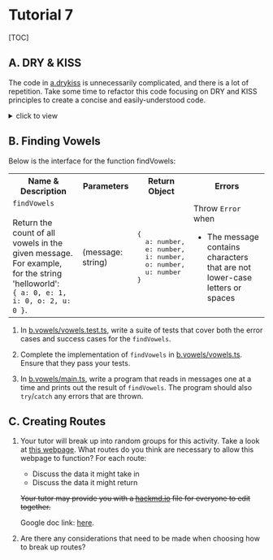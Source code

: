 # Tutorial 7

[TOC]

## A. DRY & KISS

The code in [a.drykiss](a.drykiss/drykiss.ts) is unnecessarily complicated, and there is a lot of repetition. Take some time to refactor this code focusing on DRY and KISS principles to create a concise and easily-understood code.

<details close>

<summary>click to view</summary>

```ts
import promptSync from 'prompt-sync';

/**
 * Given an array of n integers, caclulate the minimum, maximum, and the
 * product of the first n-1 numbers and last n-1 numbers.
 */
function drykiss(myList: number[]) {
  let myMin = Infinity;
  for (let i = 0; i < myList.length; i++) {
    if (myList[i] < myMin) {
      myMin = myList[i];
    }
  }

  let myMax = -Infinity;
  for (let i = 0; i < myList.length; i++) {
    if (myList[i] > myMax) {
      myMax = myList[i];
    }
  }

  let prod = 1;
  for (let i = 0; i < 4; i++) {
    prod = prod * myList[i];
  }
  const prodHead = prod;

  prod = 1;
  for (let i = 1; i < 5; i++) {
    prod = prod * myList[i];
  }

  const result = [myMin, myMax, prodHead, prod];
  return result;
}

const prompt = promptSync();
const a = parseInt(prompt('Enter a: '));
const b = parseInt(prompt('Enter b: '));
const c = parseInt(prompt('Enter c: '));
const d = parseInt(prompt('Enter d: '));
const e = parseInt(prompt('Enter e: '));
const myList = [a, b, c, d, e];
const result = drykiss(myList);
console.log('Minimum:');
console.log(`${result[0]}`);
console.log('Maximum:');
console.log(`${result[1]}`);
console.log('Product of first 4 numbers:');
console.log(`${result[2]}`);
console.log('Product of last 4 numbers');
console.log(`${result[3]}`);
```

</details>

## B. Finding Vowels

Below is the interface for the function findVowels:

<table>
  <tr>
    <th>Name & Description</th>
    <th>Parameters</th>
    <th>Return Object</th>
    <th>Errors</th>
  </tr>
  <tr>
    <td>
      <code>findVowels</code>
      <br/><br/>
      Return the count of all vowels in the given message. For example, for the string 'helloworld':
      <br/>
      <code>{ a: 0, e: 1, i: 0, o: 2, u: 0 }</code>.
    </td>
    <td>
      (message: string)
    </td>
    <td>
<pre>{
  a: number,
  e: number,
  i: number,
  o: number,
  u: number
}</pre>
    </td>
    <td>
      Throw <code>Error</code> when
      <ul>
        <li>The message contains characters that are not lower-case letters or spaces</li>
      </ul>
    </td>
  </tr>
</table>

1. In [b.vowels/vowels.test.ts](b.vowels/vowels.test.ts), write a suite of tests that cover both the error cases and success cases for the `findVowels`.
    
1. Complete the implementation of `findVowels` in [b.vowels/vowels.ts](b.vowels/vowels.ts). Ensure that they pass your tests.

1. In [b.vowels/main.ts](b.vowels/main.ts), write a program that reads in messages one at a time and prints out the result of `findVowels`. The program should also `try`/`catch` any errors that are thrown.

## C. Creating Routes

1. Your tutor will break up into random groups for this activity. Take a look at [this webpage](https://www.youtube.com/watch?v=GfL5zOhpB14). What routes do you think are necessary to allow this webpage to function? For each route:
    - Discuss the data it might take in
    - Discuss the data it might return

    ~~Your tutor may provide you with a [hackmd.io](https://hackmd.io) file for everyone to edit together.~~

    Google doc link: [here](https://docs.google.com/document/d/1oKyf1YE5-IdgW6hXystcHJ39K7IEXSck6Xc8EYyu-vM/edit?usp=sharing).

1. Are there any considerations that need to be made when choosing how to break up routes?
